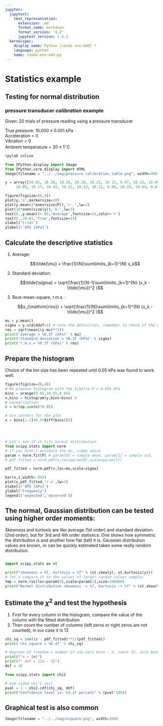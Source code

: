 ```yaml
---
jupyter:
  jupytext:
    text_representation:
      extension: .md
      format_name: markdown
      format_version: '1.2'
      jupytext_version: 1.4.2
  kernelspec:
    display_name: Python [conda env:mdd] *
    language: python
    name: conda-env-mdd-py
---
```


<!-- #region slideshow={"slide_type": "slide"} -->
# Statistics example
## Testing for normal distribution
### pressure transducer *calibration* example

Given: 20 trials of pressure reading using a pressure transducer

True pressure: $10.000 \pm 0.001$ kPa  
Acceleration = 0  
Vibration = 0  
Ambient temperature = $20 \pm 1^\circ$C
<!-- #endregion -->

```python slideshow={"slide_type": "slide"} jupyter={"outputs_hidden": false}
%pylab inline

from IPython.display import Image
from IPython.core.display import HTML 
Image(filename = "../../img/pressure_calibration_table.png", width=300)
```

```python slideshow={"slide_type": "slide"} jupyter={"outputs_hidden": false}
y = array([10.02, 10.20, 10.26, 10.20, 10.22, 10.13, 9.97, 10.12, 10.09, 9.90, \
     10.05, 10.17, 10.42, 10.21, 10.23, 10.11, 9.98, 10.10, 10.04, 9.81])

figure(figsize=(8,4))
plot(y,'o',markersize=10)
plot(y.mean()*ones(size(P)),'r--',lw=2)
plot(10*ones(size(y)),'k-',lw=2)
text(6.,y.mean()+.05,'Average',fontsize=14,color='r')
text(5.,10.01,'True',fontsize=14)
xlabel('trial')
ylabel(r'$P$ [kPa]') 
```

<!-- #region slideshow={"slide_type": "slide"} -->
## Calculate the descriptive statistics 

1. Average: 

    $$\tilde{\mu} = \frac{1}{N}\sum\limits_{k=1}^{N} x_k$$

2. Standard deviation: 

    $$\tilde{\sigma} = \sqrt{\frac{1}{N-1}\sum\limits_{k=1}^{N} (x_k - \tilde{\mu})^2 }$$  

3. Root-mean-square, r.m.s. : 

    $$x_{\mathrm{rms}} = \sqrt{\frac{1}{N}\sum\limits_{k=1}^{N} (x_k - \tilde{\mu})^2 }$$  



<!-- #endregion -->

```python slideshow={"slide_type": "slide"} jupyter={"outputs_hidden": false}
mu = y.mean()
sigma = y.std(ddof=1) # note the definition, remember to check if the equations are right
rms = sqrt(mean((y-mu)**2))
print('average = %6.3f (kPa)' % mu)
print('standard deviation = %6.3f (kPa)' % sigma)
print('r.m.s.= %6.3f (kPa)' % rms)
```

<!-- #region slideshow={"slide_type": "slide"} -->
## Prepare the histogram


Choice of the bin size has been repeated until 0.05 kPa was found to work well.
<!-- #endregion -->

```python slideshow={"slide_type": "slide"} jupyter={"outputs_hidden": false}
figure(figsize=(8,4))
# We prepare histogram with the $\Delta P = 0.05$ kPa
bins = arange(9.65,10.55,0.05)
n,bins = histogram(y,bins=bins) # 
# normalization: 
z = n/(np.sum(n)*0.05)

# bin centers for the plot
x = bins[:-1]+0.5*diff(bins)[0]




# Let's see if it fits normal distribution
from scipy.stats import norm
# if you didn't estimate the mu, sigma above
param = norm.fit(P) # param[0] = sample mean, param[1] = sample std.
# pdf_fitted = norm.pdf(x,loc=param[0],scale=param[1])

pdf_fitted = norm.pdf(x,loc=mu,scale=sigma)

bar(x,z,width=.045)
plot(x,pdf_fitted,'r-o',lw=3)
xlabel(r'$P$ [kPa]')
ylabel('Frequency')
legend(('expected','observed'))
```

<!-- #region slideshow={"slide_type": "slide"} -->
## The normal, Gaussian distribution can be tested using higher order moments:

Skewness and kurtosis are like average (1st order) and standard deviation (2nd order), but for 3rd and 4th order statistics. 
One shows how symmetric the distribution is and another how flat (tall) it is. Gaussian distribution values are known, 
or can be quickly estimated taken some really random distribution. 
<!-- #endregion -->

```python slideshow={"slide_type": "slide"} jupyter={"outputs_hidden": false}

import scipy.stats as st

print("skewness = %f, kurtosis = %f" % (st.skew(y), st.kurtosis(y)))
# let's compare it to the values of larger random values sample:
tmp = norm.rvs(loc=param[0],scale=param[1],size=100000)
print("Normal distribution skewness -> %f, kurtosis -> %f" % (st.skew(tmp), st.kurtosis(tmp)))
```

<!-- #region slideshow={"slide_type": "slide"} -->
## Estimate the $\chi^2$ and test the hypothesis

1. First for every column in the histogram, compare the value of the column with the fitted distribution
2. Then count the number of columns (left zeros or right zeros are not counted), in our case it is 13
<!-- #endregion -->

```python slideshow={"slide_type": "slide"} jupyter={"outputs_hidden": false}
chi_sq = sum((z - pdf_fitted)**2/(pdf_fitted))
print('chi_square = %6.4f' % chi_sq)

# degrees of freedom = number of non-zero bins - 3, count 13, zero between two values count.
print(f"n = {n}")
print(f" dof = {13 - 3}")
dof = 10
```

```python slideshow={"slide_type": "slide"} jupyter={"outputs_hidden": false}
from scipy.stats import chi2

# one-sided Chi^2 test
pval = 1 - chi2.cdf(chi_sq, dof)
print("Confidence level is: %3.1f percent" % (pval*100))
```

## Graphical test is also common

```python jupyter={"outputs_hidden": false}
Image(filename = "../../img/xsquare.png", width=300)
```

```python

```
